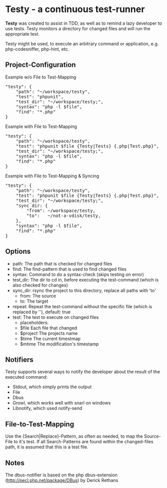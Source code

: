 Testy - a continuous test-runner
=====

**Testy** was created to assist in TDD, as well as to remind a lazy developer to use tests.
Testy monitors a directory for changed files and will run the appropriate test.

Testy might be used, to execute an arbitrary command or application, e.g. php-codesniffer, php-hint, etc.

Project-Configuration
-----

Example w/o File to Test-Mapping
<pre>
"testy": {
    "path": "~/workspace/testy",
    "test": "phpunit",
    "test_dir": "~/workspace/testy;",
    "syntax": "php -l $file",
    "find": "*.php"
}
</pre>

Example with File to Test-Mapping
<pre>
"testy": {
    "path": "~/workspace/testy",
    "test": "phpunit $file {Testy|Tests} {.php|Test.php}",
    "test_dir": "~/workspace/testy;",
    "syntax": "php -l $file",
    "find": "*.php"
}
</pre>

Example with File to Test-Mapping & Syncing
<pre>
"testy": {
    "path": "~/workspace/testy",
    "test": "phpunit $file {Testy|Tests} {.php|Test.php}",
    "test_dir": "~/workspace/testy;",
    "sync_dir: {
        "from": ~/workspace/testy,
        "to":   ~/not-a-vdisk/testy,
    },
    "syntax": "php -l $file",
    "find": "*.php"
}
</pre>

Options
-----
- path:     The path that is checked for changed files
- find:     The find-pattern that is used to find changed files
- syntax:   Command to do a syntax-check (skips testing on error)
- test_dir: The dir to cd in, before executing the test-command (which is also checked for changes)
- sync_dir: rsync the project to this directory, replace all paths with 'to'
    - from: The source
    - to:   The target
- repeat: Repeat the test-command without the specific file (which is replaced by ''), default: true
- test:     The test to execute on changed files
    - placeholders:
    - $file       Each file that changed
    - $project    The projects name
    - $time       The current timestmap
    - $mtime      The modification's timestamp

Notifiers
-----
Testy supports several ways to notify the developer about the result of the executed command:

- Stdout, which simply prints the output
- File
- Dbus
- Growl, which works well with snarl on windows
- Libnotify, which used notify-send

File-to-Test-Mapping
-----
Use the {Search|Replace}-Pattern, as often as needed, to map the Source-File to it's test.
If all Search-Patterns are found within the changed-files path, it is assumed that this is a test file.

Notes
-----
The dbus-notifier is based on the php dbus-extension (http://pecl.php.net/package/DBus) by Derick Rethans
